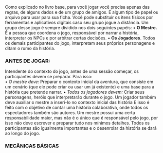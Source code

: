 Como explicado no livro base, para você jogar você precisa apenas das regras, de alguns dados e de um grupo de amigos. E algum tipo de papel ou arquivo para usar para sua ficha. Você pode substituir os itens físicos por ferramentas e aplicativos digitais caso seu grupo jogue a distância. Um grupo desse jogo é sempre dividido nos dois seguintes papéis:
• **O Mestre.** É a pessoa que coordena o jogo, responsável por narrar a história, interpretar os NPCs e por arbitrar certas decisões.
• **Os Jogadores.** Todos os demais participantes do jogo, interpretam seus próprios personagens e ditam o rumo da história.
### ANTES DE JOGAR:
Intendente do contexto do jogo, antes de uma sessão começar, os participantes devem se preparar. Para isso:  
• *O mestre deve:* Preparar o contexto inicial da aventura, que consiste em um cenário (que ele pode criar ou usar um já existente) e uma base para a história que pretende narrar.
• *Todos os jogadores devem:* Criar seus personagens, heróis que interpretarão durante o jogo. Um jogador também deve auxiliar o mestre a inseri-lo no contexto inicial das história
E isso é feito com o objetivo de contar uma história colaborativa, onde todos os espectadores também são autores. Um mestre possui uma certa responsabilidade maior, mas não é o único que é responsável pelo jogo, por isso não deve escrever e preparar tudo nos mínimos detalhes. Todos os participantes são igualmente importantes e o desenrolar da história se dará ao longo do jogo.
### MECÂNICAS BÁSICAS
